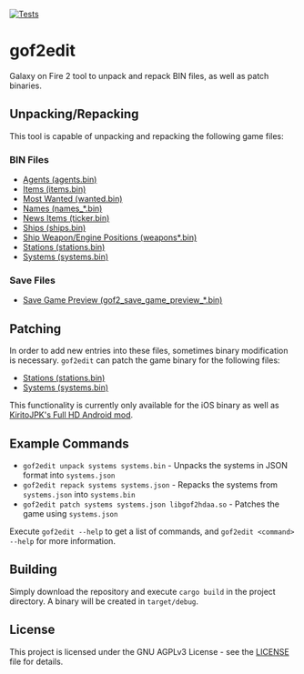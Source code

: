 [![Tests](https://github.com/Ravernstal/gof2edit/actions/workflows/ci.yml/badge.svg)](https://github.com/Ravernstal/gof2edit/actions/workflows/ci.yml)

# gof2edit
Galaxy on Fire 2 tool to unpack and repack BIN files, as well as patch binaries.

## Unpacking/Repacking

This tool is capable of unpacking and repacking the following game files:

### BIN Files

* [Agents (agents.bin)](https://github.com/Ravernstal/gof2-bin-info/blob/master/agents.md)
* [Items (items.bin)](https://github.com/Ravernstal/gof2-bin-info/blob/master/items.md)
* [Most Wanted (wanted.bin)](https://github.com/Ravernstal/gof2-bin-info/blob/master/wanted.md)
* [Names (names_*.bin)](https://github.com/Ravernstal/gof2-bin-info/blob/master/names.md)
* [News Items (ticker.bin)](https://github.com/Ravernstal/gof2-bin-info/blob/master/ticker.md)
* [Ships (ships.bin)](https://github.com/Ravernstal/gof2-bin-info/blob/master/ships.md)
* [Ship Weapon/Engine Positions (weapons*.bin)](https://github.com/Ravernstal/gof2-bin-info/blob/master/weapons.md)
* [Stations (stations.bin)](https://github.com/Ravernstal/gof2-bin-info/blob/master/stations.md)
* [Systems (systems.bin)](https://github.com/Ravernstal/gof2-bin-info/blob/master/systems.md)

### Save Files

* [Save Game Preview (gof2_save_game_preview_*.bin)](https://github.com/Ravernstal/gof2-bin-info/blob/master/save-preview.md)

## Patching

In order to add new entries into these files, sometimes binary modification is necessary.
`gof2edit` can patch the game binary for the following files:

* [Stations (stations.bin)](https://github.com/Ravernstal/gof2-bin-info/blob/master/stations.md)
* [Systems (systems.bin)](https://github.com/Ravernstal/gof2-bin-info/blob/master/systems.md)

This functionality is currently only available for the iOS binary as well as [KiritoJPK's Full HD Android mod](https://github.com/KiritoJPK/Galaxy-on-Fire-2-FULL-HD-Android).

## Example Commands
* `gof2edit unpack systems systems.bin` - Unpacks the systems in JSON format into `systems.json`
* `gof2edit repack systems systems.json` - Repacks the systems from `systems.json` into `systems.bin`
* `gof2edit patch systems systems.json libgof2hdaa.so` - Patches the game using `systems.json`

Execute `gof2edit --help` to get a list of commands, and `gof2edit <command> --help` for more information.

## Building
Simply download the repository and execute `cargo build` in the project directory.
A binary will be created in `target/debug`.

## License
This project is licensed under the GNU AGPLv3 License - see the [LICENSE](LICENSE) file for details.
